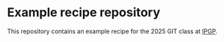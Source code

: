 # Example recipe repository

This repository contains an example recipe for
the 2025 GIT class at [IPGP](https://www.ipgp.fr).
